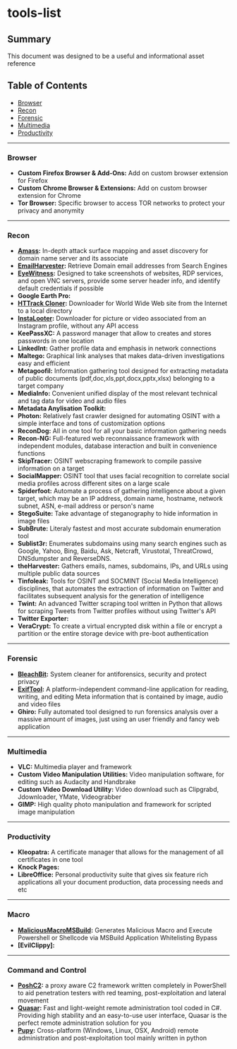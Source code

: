 # tools-list

## Summary
This document was designed to be a useful and informational asset reference

## Table of Contents
* [Browser](#browser)
* [Recon](#recon)
* [Forensic](#forensic)
* [Multimedia](#multimedia)
* [Productivity](#productivity)

---

### Browser
* **Custom Firefox Browser & Add-Ons:** Add on custom browser extension for Firefox
* **Custom Chrome Browser & Extensions:** Add on custom browser extension for Chrome
* **Tor Browser:** Specific browser to access TOR networks to protect your privacy and anonymity

---

### Recon
* **[Amass](https://github.com/OWASP/Amass):** In-depth attack surface mapping and asset discovery for domain name server and its associate
* **[EmailHarvester](https://github.com/maldevel/EmailHarvester):** Retrieve Domain email addresses from Search Engines
* **[EyeWitness](https://github.com/FortyNorthSecurity/EyeWitness):** Designed to take screenshots of websites, RDP services, and open VNC servers, provide some server header info, and identify default credentials if possible
* **Google Earth Pro:** 
* **[HTTrack Cloner](https://github.com/xroche/httrack):** Downloader for World Wide Web site from the Internet to a local directory
* **[InstaLooter](https://github.com/althonos/InstaLooter):** Downloader for picture or video associated from an Instagram profile, without any API access
* **KeePassXC:** A password manager that allow to creates and stores passwords in one location
* **LinkedInt:** Gather profile data and emphasis in network connections
* **Maltego:** Graphical link analyses that makes data-driven investigations easy and efficient
* **Metagoofil:** Information gathering tool designed for extracting metadata of public documents (pdf,doc,xls,ppt,docx,pptx,xlsx) belonging to a target company
* **MediaInfo:** Convenient unified display of the most relevant technical and tag data for video and audio files
* **Metadata Anylisation Toolkit:** 
* **Photon:** Relatively fast crawler designed for automating OSINT with a simple interface and tons of customization options
* **ReconDog:** All in one tool for all your basic information gathering needs
* **Recon-NG:** Full-featured web reconnaissance framework with independent modules, database interaction and built in convenience functions
* **SkipTracer:** OSINT webscraping framework to compile passive information on a target
* **SocialMapper:** OSINT tool that uses facial recognition to correlate social media profiles across different sites on a large scale
* **Spiderfoot:** Automate a process of gathering intelligence about a given target, which may be an IP address, domain name, hostname, network subnet, ASN, e-mail address or person's name
* **StegoSuite:** Take advantage of steganography to hide information in image files
* **SubBrute:** Literaly fastest and most accurate subdomain enumeration tool
* **Sublist3r:** Enumerates subdomains using many search engines such as Google, Yahoo, Bing, Baidu, Ask, Netcraft, Virustotal, ThreatCrowd, DNSdumpster and ReverseDNS.
* **theHarvester:** Gathers emails, names, subdomains, IPs, and URLs using multiple public data sources
* **Tinfoleak:** Tools for OSINT and SOCMINT (Social Media Intelligence) disciplines, that automates the extraction of information on Twitter and facilitates subsequent analysis for the generation of intelligence
* **Twint:** An advanced Twitter scraping tool written in Python that allows for scraping Tweets from Twitter profiles without using Twitter's API
* **Twitter Exporter:** 
* **VeraCrypt:** To create a virtual encrypted disk within a file or encrypt a partition or the entire storage device with pre-boot authentication

---

### Forensic
* **[BleachBit](https://github.com/bleachbit/bleachbit):** System cleaner for antiforensics, security and protect privacy
* **[ExifTool](https://github.com/exiftool/exiftool):** A platform-independent command-line application for reading, writing, and editing Meta information that is contained by image, audio and video files
* **Ghiro:** Fully automated tool designed to run forensics analysis over a massive amount of images, just using an user friendly and fancy web application

---

### Multimedia
* **VLC:** Multimedia player and framework 
* **Custom Video Manipulation Utilities:** Video manipulation software, for editing such as Audacity and Handbrake
* **Custom Video Download Utility:** Video download such as Clipgrabd, Jdownloader, YMate, Videograbber
* **GIMP:** High quality photo manipulation and framework for scripted image manipulation

---

### Productivity
* **Kleopatra:** A certificate manager that allows for the management of all certificates in one tool
* **Knock Pages:**   
* **LibreOffice:** Personal productivity suite that gives six feature rich applications     all your document production, data processing needs and  etc

---

### Macro
* **[MaliciousMacroMSBuild](https://github.com/infosecn1nja/MaliciousMacroMSBuild):** Generates Malicious Macro and Execute Powershell or Shellcode via MSBuild Application Whitelisting Bypass
* **[EvilClippy]:**

---

### Command and Control
* **[PoshC2](https://github.com/nettitude/PoshC2_Python):** a proxy aware C2 framework written completely in PowerShell to aid penetration testers with red teaming, post-exploitation and lateral movement
* **[Quasar](https://github.com/quasar/QuasarRAT):** Fast and light-weight remote administration tool coded in C#. Providing high stability and an easy-to-use user interface, Quasar is the perfect remote administration solution for you
* **[Pupy](https://github.com/n1nj4sec/pupy):** Cross-platform (Windows, Linux, OSX, Android) remote administration and post-exploitation tool mainly written in python